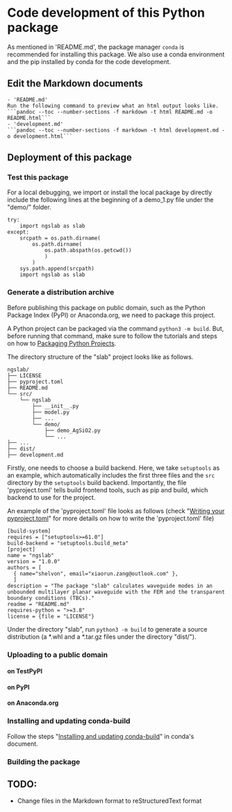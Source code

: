 # Code development of this Python package

As mentioned in 'README.md', the package manager ```conda``` is recommended for installing this package. We also use a conda environment and the pip installed by conda for the code development.

## Edit the Markdown documents

    - 'README.md'
    Run the following command to preview what an html output looks like.
    ```pandoc --toc --number-sections -f markdown -t html README.md -o README.html```
    - 'development.md'
    ```pandoc --toc --number-sections -f markdown -t html development.md -o development.html```

## Deployment of this package

### Test this package

For a local debugging, we import or install the local package by directly include the following lines at the beginning of a demo_1.py file under the "demo/" folder.
```
try:
    import ngslab as slab
except:
    srcpath = os.path.dirname(
        os.path.dirname(
            os.path.abspath(os.getcwd())
            )
        )
    sys.path.append(srcpath)
    import ngslab as slab
```

### Generate a distribution archive

Before publishing this package on public domain, such as the Python Package Index (PyPI) or Anaconda.org, we need to package this project.

A Python project can be packaged via the command ```python3 -m build```. But, before running that command, make sure to follow the tutorials and steps on how to [Packaging Python Projects](https://packaging.python.org/en/latest/tutorials/packaging-projects/).

The directory structure of the "slab" project looks like as follows.
```
ngslab/
├── LICENSE
├── pyproject.toml
├── README.md
└── src/
    └── ngslab
        ├── __init__.py
        ├── model.py
        ├── ...
        └── demo/
            ├── demo_AgSiO2.py
            └── ...
├── ...
├── dist/
├── development.md
```

Firstly, one needs to choose a build backend. Here, we take ```setuptools``` as an example, which automatically includes the first three files and the ```src``` directory by the ```setuptools``` build backend. Importantly, the file 'pyproject.toml' tells build frontend tools, such as pip and build, which backend to use for the project.

An example of the 'pyproject.toml' file looks as follows (check "[Writing your pyproject.toml](https://packaging.python.org/en/latest/guides/writing-pyproject-toml/#writing-pyproject-toml)" for more details on how to write the 'pyproject.toml' file)

```
[build-system]
requires = ["setuptools>=61.0"]
build-backend = "setuptools.build_meta"
[project]
name = "ngslab"
version = "1.0.0"
authors = [
  { name="shelvon", email="xiaorun.zang@outlook.com" },
  ]
description = "The package "slab" calculates waveguide modes in an unbounded multilayer planar waveguide with the FEM and the transparent boundary conditions (TBCs)."
readme = "README.md"
requires-python = ">=3.8"
license = {file = "LICENSE"}

```

Under the directory "slab", run ```python3 -m build``` to generate a source distribution (a *.whl and a *.tar.gz files under the directory "dist/").

### Uploading to a public domain

#### on TestPyPI

#### on PyPI

#### on Anaconda.org

### Installing and updating conda-build

Follow the steps "[Installing and updating conda-build](https://docs.conda.io/projects/conda-build/en/stable/install-conda-build.html)" in conda's document.

### Building the package

## TODO:
 - Change files in the Markdown format to reStructuredText format
